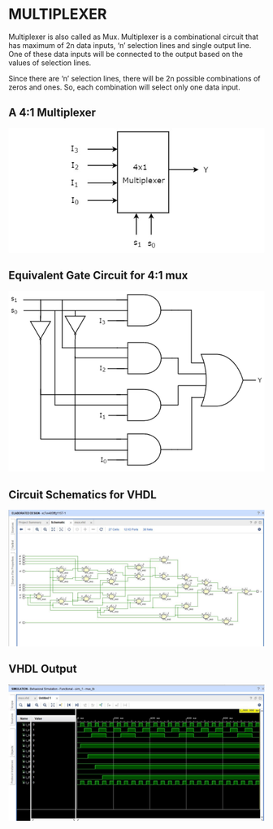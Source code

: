 # MULTIPLEXER

Multiplexer is also called as Mux.
Multiplexer is a combinational circuit that has maximum of 2n data inputs, ‘n’ selection lines and single output line. One of these data inputs will be connected to the output based on the values of selection lines.

Since there are ‘n’ selection lines, there will be 2n possible combinations of zeros and ones. So, each combination will select only one data input.

## A 4:1 Multiplexer

![4:1 mux](img/41mux.jpg)

## Equivalent Gate Circuit for 4:1 mux

![mux from gate](img/41diagram.png)

## Circuit Schematics for VHDL 

![mux](img/mux_diag.JPG)

## VHDL Output
![vhdl](img/mux.JPG)